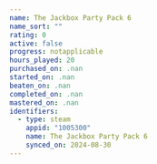 ```yaml
---
name: The Jackbox Party Pack 6
name_sort: ""
rating: 0
active: false
progress: notapplicable
hours_played: 20
purchased_on: .nan
started_on: .nan
beaten_on: .nan
completed_on: .nan
mastered_on: .nan
identifiers:
  - type: steam
    appid: "1005300"
    name: The Jackbox Party Pack 6
    synced_on: 2024-08-30
---
```


